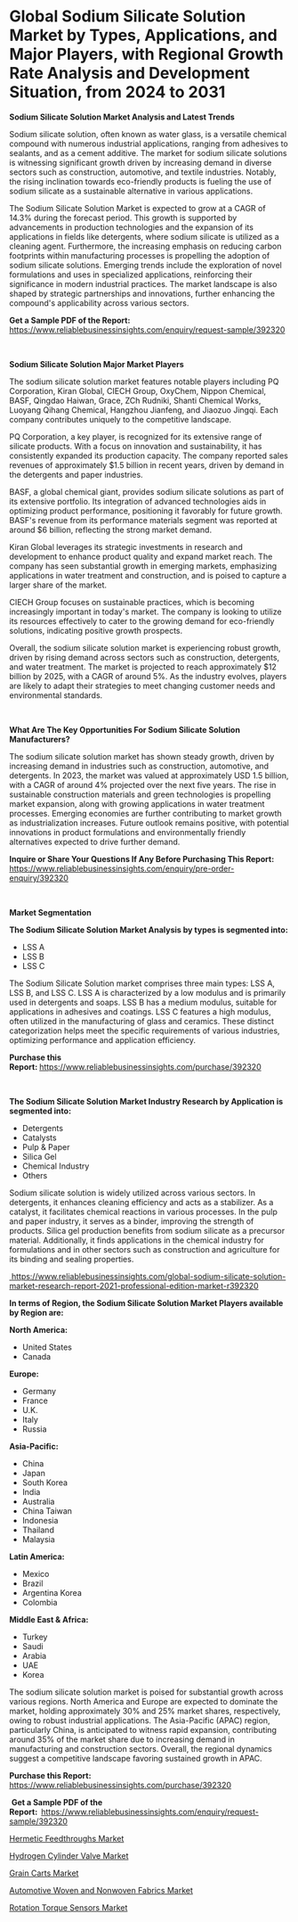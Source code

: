 <p><h1>Global Sodium Silicate Solution Market by Types, Applications, and Major Players, with Regional Growth Rate Analysis and Development Situation, from 2024 to 2031</h1></p><p><strong>Sodium Silicate Solution Market Analysis and Latest Trends</strong></p>
<p><p>Sodium silicate solution, often known as water glass, is a versatile chemical compound with numerous industrial applications, ranging from adhesives to sealants, and as a cement additive. The market for sodium silicate solutions is witnessing significant growth driven by increasing demand in diverse sectors such as construction, automotive, and textile industries. Notably, the rising inclination towards eco-friendly products is fueling the use of sodium silicate as a sustainable alternative in various applications.</p><p>The Sodium Silicate Solution Market is expected to grow at a CAGR of 14.3% during the forecast period. This growth is supported by advancements in production technologies and the expansion of its applications in fields like detergents, where sodium silicate is utilized as a cleaning agent. Furthermore, the increasing emphasis on reducing carbon footprints within manufacturing processes is propelling the adoption of sodium silicate solutions. Emerging trends include the exploration of novel formulations and uses in specialized applications, reinforcing their significance in modern industrial practices. The market landscape is also shaped by strategic partnerships and innovations, further enhancing the compound's applicability across various sectors.</p></p>
<p><strong>Get a Sample PDF of the Report:&nbsp;</strong> <a href="https://www.reliablebusinessinsights.com/enquiry/request-sample/392320?utm_campaign=1113&utm_medium=2&utm_source=Github&utm_content=ia&utm_term=26102024&utm_id=sodium-silicate-solution">https://www.reliablebusinessinsights.com/enquiry/request-sample/392320</a></p>
<p>&nbsp;</p>
<p><strong>Sodium Silicate Solution Major Market Players</strong></p>
<p><p>The sodium silicate solution market features notable players including PQ Corporation, Kiran Global, CIECH Group, OxyChem, Nippon Chemical, BASF, Qingdao Haiwan, Grace, ZCh Rudniki, Shanti Chemical Works, Luoyang Qihang Chemical, Hangzhou Jianfeng, and Jiaozuo Jingqi. Each company contributes uniquely to the competitive landscape.</p><p>PQ Corporation, a key player, is recognized for its extensive range of silicate products. With a focus on innovation and sustainability, it has consistently expanded its production capacity. The company reported sales revenues of approximately $1.5 billion in recent years, driven by demand in the detergents and paper industries.</p><p>BASF, a global chemical giant, provides sodium silicate solutions as part of its extensive portfolio. Its integration of advanced technologies aids in optimizing product performance, positioning it favorably for future growth. BASF's revenue from its performance materials segment was reported at around $6 billion, reflecting the strong market demand.</p><p>Kiran Global leverages its strategic investments in research and development to enhance product quality and expand market reach. The company has seen substantial growth in emerging markets, emphasizing applications in water treatment and construction, and is poised to capture a larger share of the market.</p><p>CIECH Group focuses on sustainable practices, which is becoming increasingly important in today's market. The company is looking to utilize its resources effectively to cater to the growing demand for eco-friendly solutions, indicating positive growth prospects.</p><p>Overall, the sodium silicate solution market is experiencing robust growth, driven by rising demand across sectors such as construction, detergents, and water treatment. The market is projected to reach approximately $12 billion by 2025, with a CAGR of around 5%. As the industry evolves, players are likely to adapt their strategies to meet changing customer needs and environmental standards.</p></p>
<p>&nbsp;</p>
<p><strong>What Are The Key Opportunities For Sodium Silicate Solution Manufacturers?</strong></p>
<p><p>The sodium silicate solution market has shown steady growth, driven by increasing demand in industries such as construction, automotive, and detergents. In 2023, the market was valued at approximately USD 1.5 billion, with a CAGR of around 4% projected over the next five years. The rise in sustainable construction materials and green technologies is propelling market expansion, along with growing applications in water treatment processes. Emerging economies are further contributing to market growth as industrialization increases. Future outlook remains positive, with potential innovations in product formulations and environmentally friendly alternatives expected to drive further demand.</p></p>
<p><strong>Inquire or Share Your Questions If Any Before Purchasing This Report:</strong> <a href="https://www.reliablebusinessinsights.com/enquiry/pre-order-enquiry/392320?utm_campaign=1113&utm_medium=2&utm_source=Github&utm_content=ia&utm_term=26102024&utm_id=sodium-silicate-solution">https://www.reliablebusinessinsights.com/enquiry/pre-order-enquiry/392320</a></p>
<p>&nbsp;</p>
<p><strong>Market Segmentation</strong></p>
<p><strong>The Sodium Silicate Solution Market Analysis by types is segmented into:</strong></p>
<p><ul><li>LSS A</li><li>LSS B</li><li>LSS C</li></ul></p>
<p><p>The Sodium Silicate Solution market comprises three main types: LSS A, LSS B, and LSS C. LSS A is characterized by a low modulus and is primarily used in detergents and soaps. LSS B has a medium modulus, suitable for applications in adhesives and coatings. LSS C features a high modulus, often utilized in the manufacturing of glass and ceramics. These distinct categorization helps meet the specific requirements of various industries, optimizing performance and application efficiency.</p></p>
<p><strong>Purchase this Report:&nbsp;</strong><a href="https://www.reliablebusinessinsights.com/purchase/392320?utm_campaign=1113&utm_medium=2&utm_source=Github&utm_content=ia&utm_term=26102024&utm_id=sodium-silicate-solution">https://www.reliablebusinessinsights.com/purchase/392320</a></p>
<p>&nbsp;</p>
<p><strong>The Sodium Silicate Solution Market Industry Research by Application is segmented into:</strong></p>
<p><ul><li>Detergents</li><li>Catalysts</li><li>Pulp & Paper</li><li>Silica Gel</li><li>Chemical Industry</li><li>Others</li></ul></p>
<p><p>Sodium silicate solution is widely utilized across various sectors. In detergents, it enhances cleaning efficiency and acts as a stabilizer. As a catalyst, it facilitates chemical reactions in various processes. In the pulp and paper industry, it serves as a binder, improving the strength of products. Silica gel production benefits from sodium silicate as a precursor material. Additionally, it finds applications in the chemical industry for formulations and in other sectors such as construction and agriculture for its binding and sealing properties.</p></p>
<p><a href="https://www.reliablebusinessinsights.com/global-sodium-silicate-solution-market-research-report-2021-professional-edition-market-r392320?utm_campaign=1113&utm_medium=2&utm_source=Github&utm_content=ia&utm_term=26102024&utm_id=sodium-silicate-solution">&nbsp;https://www.reliablebusinessinsights.com/global-sodium-silicate-solution-market-research-report-2021-professional-edition-market-r392320</a></p>
<p><strong>In terms of Region, the Sodium Silicate Solution Market Players available by Region are:</strong></p>
<p>
    <p> <strong> North America: </strong>
        <ul>
            <li>United States</li>
            <li>Canada</li>
        </ul>
        </p> 
    <p> <strong> Europe: </strong>
        <ul>
            <li>Germany</li>
            <li>France</li>
            <li>U.K.</li>
            <li>Italy</li>
            <li>Russia</li>
        </ul>
        </p> 
    <p> <strong> Asia-Pacific: </strong>
        <ul>
            <li>China</li>
            <li>Japan</li>
            <li>South Korea</li>
            <li>India</li>
            <li>Australia</li>
            <li>China Taiwan</li>
            <li>Indonesia</li>
            <li>Thailand</li>
            <li>Malaysia</li>
        </ul>
        </p> 
    <p> <strong> Latin America: </strong>
        <ul>
            <li>Mexico</li>
            <li>Brazil</li>
            <li>Argentina Korea</li>
            <li>Colombia</li>
        </ul>
        </p> 
    <p> <strong> Middle East & Africa: </strong>
        <ul>
            <li>Turkey</li>
            <li>Saudi</li>
            <li>Arabia</li>
            <li>UAE</li>
            <li>Korea</li>
        </ul>
    </p>
    </p>
<p><p>The sodium silicate solution market is poised for substantial growth across various regions. North America and Europe are expected to dominate the market, holding approximately 30% and 25% market shares, respectively, owing to robust industrial applications. The Asia-Pacific (APAC) region, particularly China, is anticipated to witness rapid expansion, contributing around 35% of the market share due to increasing demand in manufacturing and construction sectors. Overall, the regional dynamics suggest a competitive landscape favoring sustained growth in APAC.</p></p>
<p><strong>Purchase this Report: </strong><a href="https://www.reliablebusinessinsights.com/purchase/392320?utm_campaign=1113&utm_medium=2&utm_source=Github&utm_content=ia&utm_term=26102024&utm_id=sodium-silicate-solution">https://www.reliablebusinessinsights.com/purchase/392320</a></p>
<p>&nbsp;<strong>Get a Sample PDF of the Report:&nbsp;&nbsp;</strong><a href="https://www.reliablebusinessinsights.com/enquiry/request-sample/392320?utm_campaign=1113&utm_medium=2&utm_source=Github&utm_content=ia&utm_term=26102024&utm_id=sodium-silicate-solution">https://www.reliablebusinessinsights.com/enquiry/request-sample/392320</a></p>
<p><strong></strong></p>
<p><p><a href="https://www.linkedin.com/pulse/decoding-hermetic-feedthroughs-industry-dynamics-strategic-jlode?utm_campaign=1113&utm_medium=2&utm_source=Github&utm_content=ia&utm_term=26102024&utm_id=sodium-silicate-solution">Hermetic Feedthroughs Market</a></p><p><a href="https://issuu.com/reportprime-2/docs/hydrogen-cylinder-valve-market-size_def7dd9464232c?utm_campaign=1113&utm_medium=2&utm_source=Github&utm_content=ia&utm_term=26102024&utm_id=sodium-silicate-solution">Hydrogen Cylinder Valve Market</a></p><p><a href="https://issuu.com/reportprime-2/docs/grain-carts-market-size-2030.pptx_5ef3dbbb661432?utm_campaign=1113&utm_medium=2&utm_source=Github&utm_content=ia&utm_term=26102024&utm_id=sodium-silicate-solution">Grain Carts Market</a></p><p><a href="https://github.com/tewellnudorennk/Market-Research-Report-List-1/blob/main/automotive-woven-and-nonwoven-fabrics-market.md?utm_campaign=1113&utm_medium=2&utm_source=Github&utm_content=ia&utm_term=26102024&utm_id=sodium-silicate-solution">Automotive Woven and Nonwoven Fabrics Market</a></p><p><a href="https://www.linkedin.com/pulse/rotation-torque-sensors-market-transformation-comparative-68t3e?utm_campaign=1113&utm_medium=2&utm_source=Github&utm_content=ia&utm_term=26102024&utm_id=sodium-silicate-solution">Rotation Torque Sensors Market</a></p></p>